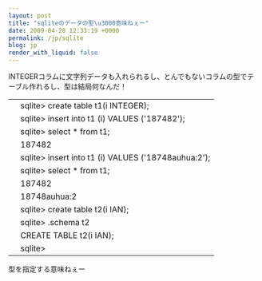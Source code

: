```yaml
---
layout: post
title: "sqliteのデータの型\u3000意味ねぇー"
date: 2009-04-28 12:33:19 +0000
permalink: /jp/sqlite
blog: jp
render_with_liquid: false
---
```


<p>INTEGERコラムに文字列データも入れられるし、とんでもないコラムの型でテーブル作れるし、型は結局何なんだ！</p>

<div class="codeblock amc_text amc_short"><table><tr class="amc_code_odd"><td class="amc_line"><div class="amc1"></div></td><td>sqlite&gt; create table t1(i INTEGER);<br /></td></tr><tr class="amc_code_even"><td class="amc_line"><div class="amc2"></div></td><td>sqlite&gt; insert into t1 (i) VALUES ('187482');<br /></td></tr><tr class="amc_code_odd"><td class="amc_line"><div class="amc3"></div></td><td>sqlite&gt; select * from t1;<br /></td></tr><tr class="amc_code_even"><td class="amc_line"><div class="amc4"></div></td><td>187482<br /></td></tr><tr class="amc_code_odd"><td class="amc_line"><div class="amc5"></div></td><td>sqlite&gt; insert into t1 (i) VALUES ('18748auhua:2');<br /></td></tr><tr class="amc_code_even"><td class="amc_line"><div class="amc6"></div></td><td>sqlite&gt; select * from t1;<br /></td></tr><tr class="amc_code_odd"><td class="amc_line"><div class="amc7"></div></td><td>187482<br /></td></tr><tr class="amc_code_even"><td class="amc_line"><div class="amc8"></div></td><td>18748auhua:2<br /></td></tr><tr class="amc_code_odd"><td class="amc_line"><div class="amc9"></div></td><td>sqlite&gt; create table t2(i IAN);<br /></td></tr><tr class="amc_code_even"><td class="amc_line"><div class="amc0"><div class="amc1"></div></div></td><td>sqlite&gt; .schema t2<br /></td></tr><tr class="amc_code_odd"><td class="amc_line"><div class="amc1"><div class="amc1"></div></div></td><td>CREATE TABLE t2(i IAN);<br /></td></tr><tr class="amc_code_even"><td class="amc_line"><div class="amc2"><div class="amc1"></div></div></td><td>sqlite&gt;</td></tr></table></div>

<p>型を指定する意味ねぇー</p>

